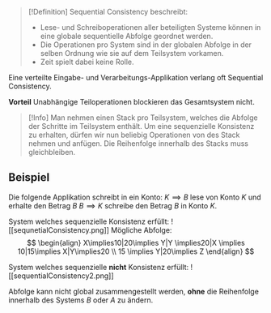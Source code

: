 >[!Definition]
>Sequential Consistency beschreibt:
>- Lese- und Schreiboperationen aller beteiligten Systeme können in eine globale sequentielle Abfolge geordnet werden.
>- Die Operationen pro System sind in der globalen Abfolge in der selben Ordnung wie sie auf dem Teilsystem vorkamen.
>- Zeit spielt dabei keine Rolle.

Eine verteilte Eingabe- und Verarbeitungs-Applikation verlang oft Sequential Consistency.

**Vorteil**
Unabhängige Teiloperationen blockieren das Gesamtsystem nicht.

>[!Info]
>Man nehmen einen Stack pro Teilsystem, welches die Abfolge der Schritte im Teilsystem enthält.
>Um eine sequenzielle Konsistenz zu erhalten, dürfen wir nun beliebig Operationen von des Stack nehmen und anfügen. Die Reihenfolge innerhalb des Stacks muss gleichbleiben.


## Beispiel
Die folgende Applikation schreibt in ein Konto:
$K\implies B$ lese von Konto $K$ und erhalte den Betrag $B$
$B\implies K$ schreibe den Betrag $B$ in Konto $K$.

System welches sequenzielle Konsistenz erfüllt:
![[sequnetialConsistency.png]]
Mögliche Abfolge:
$$
\begin{align}
X\implies10|20\implies Y|Y \implies20|X \implies 10|15\implies X|Y\implies20 \\
15 \implies Y|20\implies Z
\end{align}
$$

System welches sequenzielle **nicht** Konsistenz erfüllt:
![[sequentialConsistency2.png]]

Abfolge kann nicht global zusammengestellt werden, **ohne** die Reihenfolge innerhalb des Systems $B$ oder $A$ zu ändern.

